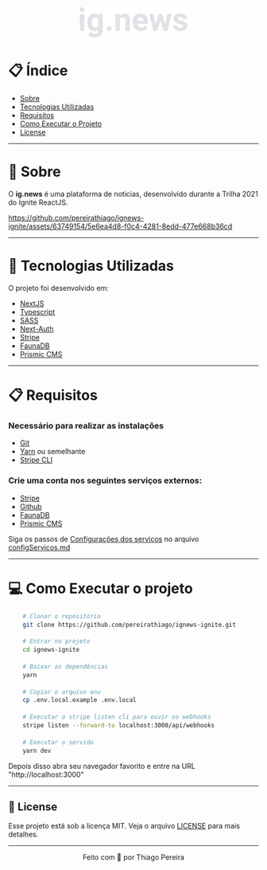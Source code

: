 <h1 align="center">
  <img alt="Logo" src="./public/images/logo.svg" alt="ig.News">
</h1>


# :clipboard: Índice

- [Sobre](#sobre)
- [Tecnologias Utilizadas](#tecnologias)
- [Requisitos](#requisitos)
- [Como Executar o Projeto](#executar)
- [License](#license)

---

<a id="sobre"></a>

# :scroll: Sobre

 O <b>ig.news</b> é uma plataforma de noticias, desenvolvido durante a Trilha 2021 do Ignite ReactJS.



https://github.com/pereirathiago/ignews-ignite/assets/63749154/5e6ea4d8-f0c4-4281-8edd-477e668b36cd



 ---

 <a id="tecnologias"></a>

 # :rocket: Tecnologias Utilizadas

 O projeto foi desenvolvido em:

 - [NextJS](https://nextjs.org/)
 - [Typescript](https://www.typescriptlang.org/)
 - [SASS](https://sass-lang.com/)
 - [Next-Auth](https://next-auth.js.org/)
 - [Stripe](https://stripe.com/br)
 - [FaunaDB](https://fauna.com/)
 - [Prismic CMS](https://prismic.io/)

 ---

 <a id="requisitos"></a>

 # :clipboard: Requisitos

 ### Necessário para realizar as instalações

 - [Git](https://git-scm.com/)
 - [Yarn](https://classic.yarnpkg.com) ou semelhante
 - [Stripe CLI](https://stripe.com/docs/stripe-cli)

 ### Crie uma conta nos seguintes serviços externos:
 
 - [Stripe](https://stripe.com/)
 - [Github](https://github.com//)
 - [FaunaDB](https://fauna.com/)
 - [Prismic CMS](https://prismic.io/)

 Siga os passos de [Configurações dos serviços](./configServicos.md) no arquivo [configServicos.md](./configServicos.md)

 ---

 <a id="executar"></a>

# :computer: Como Executar o projeto

```bash
    # Clonar o repositório
    git clone https://github.com/pereirathiago/ignews-ignite.git

    # Entrar no projeto
    cd ignews-ignite

    # Baixar as dependências
    yarn

    # Copiar o arquivo env
    cp .env.local.example .env.local

    # Executar o stripe listen cli para ouvir os webhooks
    stripe listen --forward-to localhost:3000/api/webhooks

    # Executar o servido
    yarn dev
```
Depois disso abra seu navegador favorito e entre na URL "http://localhost:3000"

---

<a id="license"><a>

## :memo: License

Esse projeto está sob a licença MIT. Veja o arquivo [LICENSE](LICENSE) para mais detalhes.

---

<p align="center">
    Feito com 💜 por Thiago Pereira
</p>
